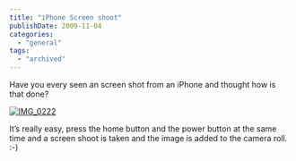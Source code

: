 ```yaml
---
title: "iPhone Screen shoot"
publishDate: 2009-11-04
categories: 
  - "general"
tags:
  - "archived"
---
```


Have you every seen an screen shot from an iPhone and thought how is that done?

[![IMG_0222](https://ramberlinggeek.co.uk/wp-content/uploads/2009/11/img_0222_thumb.png "IMG_0222")](https://ramberlinggeek.co.uk/wp-content/uploads/2009/11/img_0222.png) 

It’s really easy, press the home button and the power button at the same time and a screen shoot is taken and the image is added to the camera roll. :-)
